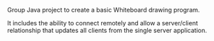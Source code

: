 Group Java project to create a basic Whiteboard drawing program.

It includes the ability to connect remotely and allow a server/client
relationship that updates all clients from the single server application.
